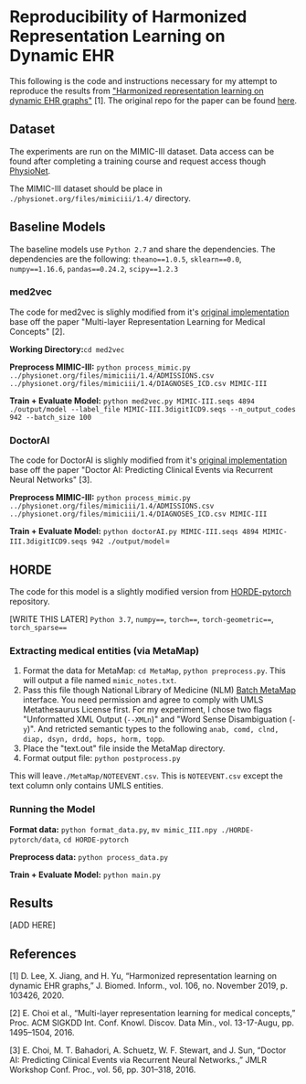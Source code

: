 # Reproducibility of Harmonized Representation Learning on Dynamic EHR

This following is the code and instructions necessary for my attempt to reproduce the results from ["Harmonized representation learning on dynamic EHR graphs"](https://www.sciencedirect.com/science/article/pii/S153204642030054X) [1]. The original repo for the paper can be found [here](https://github.com/donalee/HORDE).

## Dataset
The experiments are run on the MIMIC-III dataset. Data access can be found after completing a training course and request access though [PhysioNet](https://physionet.org/). 

The MIMIC-III dataset should be place in `./physionet.org/files/mimiciii/1.4/` directory.

## Baseline Models
The baseline models use `Python 2.7` and share the dependencies. 
The dependencies are the following: `theano==1.0.5`, `sklearn==0.0`, `numpy==1.16.6`, `pandas==0.24.2`, `scipy==1.2.3`

### med2vec
The code for med2vec is slighly modified from it's [original implementation](https://github.com/mp2893/med2vec) base off the paper "Multi-layer Representation Learning for Medical Concepts" [2]. 

**Working Directory:**`cd med2vec`

**Preprocess MIMIC-III:** `python process_mimic.py ../physionet.org/files/mimiciii/1.4/ADMISSIONS.csv ../physionet.org/files/mimiciii/1.4/DIAGNOSES_ICD.csv MIMIC-III`

**Train + Evaluate Model:** `python med2vec.py MIMIC-III.seqs 4894 ./output/model --label_file MIMIC-III.3digitICD9.seqs --n_output_codes 942 --batch_size 100 `

### DoctorAI
The code for DoctorAI is slighly modified from it's [original implementation](https://github.com/mp2893/doctorai) base off the paper "Doctor AI: Predicting Clinical Events via Recurrent Neural Networks" [3]. 

**Preprocess MIMIC-III:** `python process_mimic.py ../physionet.org/files/mimiciii/1.4/ADMISSIONS.csv ../physionet.org/files/mimiciii/1.4/DIAGNOSES_ICD.csv MIMIC-III`

**Train + Evaluate Model:** `python doctorAI.py MIMIC-III.seqs 4894 MIMIC-III.3digitICD9.seqs 942 ./output/model`=

## HORDE
The code for this model is a slightly modified version from [HORDE-pytorch](https://github.com/Lishany/HORDE-pytorch) repository.

[WRITE THIS LATER]
`Python 3.7`, `numpy==`, `torch==`, `torch-geometric==`, `torch_sparse==`

### Extracting medical entities (via MetaMap)
1. Format the data for MetaMap: `cd MetaMap`, `python preprocess.py`. This will output a file named `mimic_notes.txt`.
2. Pass this file though National Library of Medicine (NLM) [Batch MetaMap](https://ii.nlm.nih.gov/Batch/UTS_Required/MetaMap.html) interface. You need permission and agree to comply with UMLS Metathesaurus License first. For my experiment, I chose two flags "Unformatted XML Output (`--XMLn`)" and "Word Sense Disambiguation (`-y`)". And retricted semantic types to the following `anab, comd, clnd, diap, dsyn, drdd, hops, horm, topp`.
3. Place the "text.out" file inside the MetaMap directory.
4. Format output file: `python postprocess.py`

This will leave`./MetaMap/NOTEEVENT.csv`. This is `NOTEEVENT.csv` except the text column only contains UMLS entities. 

### Running the Model
**Format data:** `python format_data.py`, `mv mimic_III.npy ./HORDE-pytorch/data`, `cd HORDE-pytorch` 

**Preprocess data:** `python process_data.py`

**Train + Evaluate Model:** `python main.py`

## Results
[ADD HERE]


## References
[1] D. Lee, X. Jiang, and H. Yu, “Harmonized representation learning on dynamic EHR graphs,” J. Biomed. Inform., vol. 106, no. November 2019, p. 103426, 2020.

[2] E. Choi et al., “Multi-layer representation learning for medical concepts,” Proc. ACM SIGKDD Int. Conf. Knowl. Discov. Data Min., vol. 13-17-Augu, pp. 1495–1504, 2016.

[3] E. Choi, M. T. Bahadori, A. Schuetz, W. F. Stewart, and J. Sun, “Doctor AI: Predicting Clinical Events via Recurrent Neural Networks.,” JMLR Workshop Conf. Proc., vol. 56, pp. 301–318, 2016.

